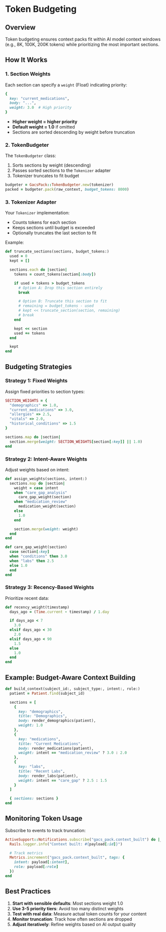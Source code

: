 # Token Budgeting

## Overview

Token budgeting ensures context packs fit within AI model context windows (e.g., 8K, 100K, 200K tokens) while prioritizing the most important sections.

## How It Works

### 1. Section Weights

Each section can specify a `weight` (Float) indicating priority:

```ruby
{
  key: "current_medications",
  body: "...",
  weight: 3.0  # High priority
}
```

- **Higher weight = higher priority**
- **Default weight = 1.0** if omitted
- Sections are sorted descending by weight before truncation

### 2. TokenBudgeter

The `TokenBudgeter` class:
1. Sorts sections by weight (descending)
2. Passes sorted sections to the `Tokenizer` adapter
3. Tokenizer truncates to fit budget

```ruby
budgeter = GacsPack::TokenBudgeter.new(tokenizer)
packed = budgeter.pack(raw_context, budget_tokens: 8000)
```

### 3. Tokenizer Adapter

Your `Tokenizer` implementation:
- Counts tokens for each section
- Keeps sections until budget is exceeded
- Optionally truncates the last section to fit

Example:

```ruby
def truncate_sections(sections, budget_tokens:)
  used = 0
  kept = []

  sections.each do |section|
    tokens = count_tokens(section[:body])

    if used + tokens > budget_tokens
      # Option A: Drop this section entirely
      break

      # Option B: Truncate this section to fit
      # remaining = budget_tokens - used
      # kept << truncate_section(section, remaining)
      # break
    end

    kept << section
    used += tokens
  end

  kept
end
```

## Budgeting Strategies

### Strategy 1: Fixed Weights

Assign fixed priorities to section types:

```ruby
SECTION_WEIGHTS = {
  "demographics" => 1.0,
  "current_medications" => 3.0,
  "allergies" => 2.5,
  "vitals" => 2.0,
  "historical_conditions" => 1.5
}

sections.map do |section|
  section.merge(weight: SECTION_WEIGHTS[section[:key]] || 1.0)
end
```

### Strategy 2: Intent-Aware Weights

Adjust weights based on intent:

```ruby
def assign_weights(sections, intent:)
  sections.map do |section|
    weight = case intent
    when "care_gap_analysis"
      care_gap_weight(section)
    when "medication_review"
      medication_weight(section)
    else
      1.0
    end

    section.merge(weight: weight)
  end
end

def care_gap_weight(section)
  case section[:key]
  when "conditions" then 3.0
  when "labs" then 2.5
  else 1.0
  end
end
```

### Strategy 3: Recency-Based Weights

Prioritize recent data:

```ruby
def recency_weight(timestamp)
  days_ago = (Time.current - timestamp) / 1.day

  if days_ago < 7
    3.0
  elsif days_ago < 30
    2.0
  elsif days_ago < 90
    1.5
  else
    1.0
  end
end
```

## Example: Budget-Aware Context Building

```ruby
def build_context(subject_id:, subject_type:, intent:, role:)
  patient = Patient.find(subject_id)

  sections = [
    {
      key: "demographics",
      title: "Demographics",
      body: render_demographics(patient),
      weight: 1.0
    },
    {
      key: "medications",
      title: "Current Medications",
      body: render_medications(patient),
      weight: intent == "medication_review" ? 3.0 : 2.0
    },
    {
      key: "labs",
      title: "Recent Labs",
      body: render_labs(patient),
      weight: intent == "care_gap" ? 2.5 : 1.5
    }
  ]

  { sections: sections }
end
```

## Monitoring Token Usage

Subscribe to events to track truncation:

```ruby
ActiveSupport::Notifications.subscribe("gacs_pack.context_built") do |_name, _start, _finish, _id, payload|
  Rails.logger.info("Context built: #{payload[:id]}")

  # Track metrics
  Metrics.increment("gacs_pack.context_built", tags: {
    intent: payload[:intent],
    role: payload[:role]
  })
end
```

## Best Practices

1. **Start with sensible defaults**: Most sections weight 1.0
2. **Use 3-5 priority tiers**: Avoid too many distinct weights
3. **Test with real data**: Measure actual token counts for your content
4. **Monitor truncation**: Track how often sections are dropped
5. **Adjust iteratively**: Refine weights based on AI output quality

